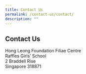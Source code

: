 ```yaml
---
title: Contact Us
permalink: /contact-us/contact/
description: ""
---
```

## Contact Us

Hong Leong Foundation Filiae Centre<br>
Raffles Girls’ School<br>
2 Braddell Rise<br>
Singapore 318871